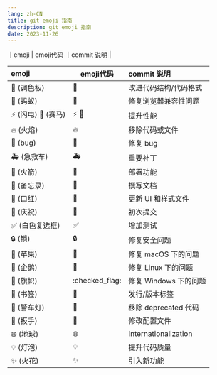 ```yaml
---
lang: zh-CN
title: git emoji 指南
description: git emoji 指南
date: 2023-11-26
---
```



｜emoji |	emoji代码 ｜commit 说明 |

| emoji | emoji代码 | commit 说明 |
| :--- | --- | :--- |
| 🎨 (调色板) |	:art: |	改进代码结构/代码格式 |
| 🐌 (蚂蚁)	| :ant:	| 修复浏览器兼容性问题 |
| ⚡ (闪电) 🐎 (赛马) | :zap: :racehorse: |提升性能 |
|🔥 (火焰) |	:fire: |	移除代码或文件 |
|🐛 (bug) |	:bug: |	修复 bug |
|🚑 (急救车) |	:ambulance: |	重要补丁 |
|🚀 (火箭) |	:rocket: |	部署功能 |
|📝 (备忘录) |	:memo: |	撰写文档 |
|💄 (口红) |	:lipstick: |	更新 UI 和样式文件 |
|🎉 (庆祝) |	:tada: |	初次提交 |
|✅ (白色复选框) |	:white_check_mark: |	增加测试 |
|🔒 (锁) |	:lock: |	修复安全问题 |
|🍎 (苹果) |	:apple: |	修复 macOS 下的问题 |
|🐧 (企鹅) |	:penguin: |	修复 Linux 下的问题 |
|🏁 (旗帜) |	:checked_flag: |	修复 Windows 下的问题 |
|🔖 (书签) |	:bookmark: |	发行/版本标签 |
|🚨 (警车灯) |	:rotating_light: |	移除 deprecated 代码 |
|🔧 (扳手) |	:wrench: |	修改配置文件 |
|🌐 (地球) |	:globe_with_meridians: |	Internationalization |
|💡 (灯泡) |	:bulb: |	提升代码质量 |
|✨ (火花) |	:sparkles: |	引入新功能 |


